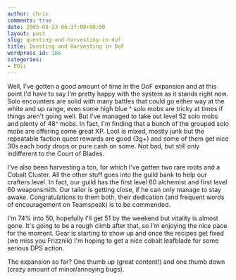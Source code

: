 ```yaml
---
author: chris
comments: true
date: 2005-09-23 06:37:00+00:00
layout: post
slug: questing-and-harvesting-in-dof
title: Questing and Harvesting in DoF
wordpress_id: 166
categories:
- EQii
---
```


Well, I've gotten a good amount of time in the DoF expansion and at this point I'd have to say I'm pretty happy with the system as it stands right now. Solo encounters are solid with many battles that could go either way at the white and up range, even some high blue ^ solo mobs are tricky at times if things aren't going well. But I've managed to take out level 52 solo mobs and plenty of 48^ mobs. In fact, I'm finding that a bunch of the grouped solo mobs are offering some great XP. Loot is mixed, mostly junk but the repeatable faction quest rewards are good (3g+) and some of them get nice 30s each body drops or pure cash on some. Not bad, but still only indifferent to the Court of Blades.

I've also been harvesting a ton, for which I've gotten two rare roots and a Cobalt Cluster. All the other stuff goes into the guild bank to help our crafters level. In fact, our guild has the first level 60 alchemist and first level 60 weaponsmith. Our tailor is getting close, if he can only manage to stay awake. Congratulations to them both, their dedication (and frequent words of encouragement on Teamspeak) is to be commended.

I'm 74% into 50, hopefully I'll get 51 by the weekend but vitality is almost gone. It's going to be a rough climb after that, so I'm enjoying the nice pace for the moment. Gear is starting to show up and once the recipes get fixed (we miss you Frizznik) I'm hoping to get a nice cobalt leafblade for some serious DPS action.

The expansion so far? One thumb up (great content!) and one thumb down (crazy amount of minor/annoying bugs).

